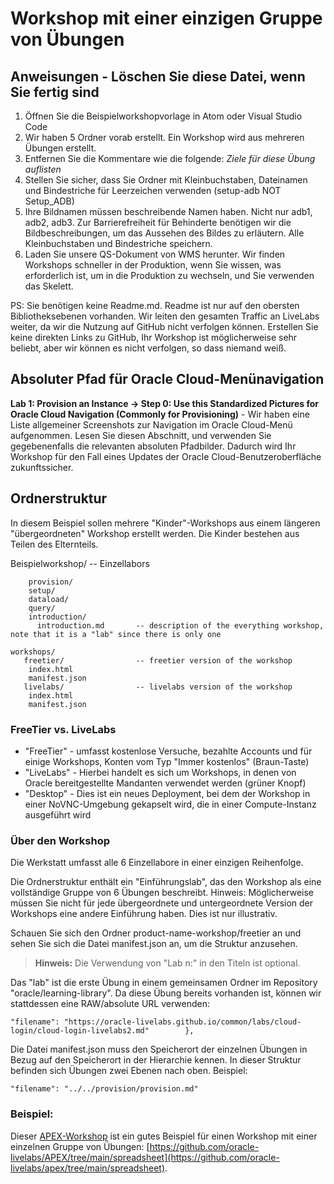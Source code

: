 # Workshop mit einer einzigen Gruppe von Übungen

## Anweisungen - Löschen Sie diese Datei, wenn Sie fertig sind

1.  Öffnen Sie die Beispielworkshopvorlage in Atom oder Visual Studio Code
2.  Wir haben 5 Ordner vorab erstellt. Ein Workshop wird aus mehreren Übungen erstellt.
3.  Entfernen Sie die Kommentare wie die folgende: _Ziele für diese Übung auflisten_
4.  Stellen Sie sicher, dass Sie Ordner mit Kleinbuchstaben, Dateinamen und Bindestriche für Leerzeichen verwenden (setup-adb NOT Setup\_ADB)
5.  Ihre Bildnamen müssen beschreibende Namen haben. Nicht nur adb1, adb2, adb3. Zur Barrierefreiheit für Behinderte benötigen wir die Bildbeschreibungen, um das Aussehen des Bildes zu erläutern. Alle Kleinbuchstaben und Bindestriche speichern.
6.  Laden Sie unsere QS-Dokument von WMS herunter. Wir finden Workshops schneller in der Produktion, wenn Sie wissen, was erforderlich ist, um in die Produktion zu wechseln, und Sie verwenden das Skelett.

PS: Sie benötigen keine Readme.md. Readme ist nur auf den obersten Bibliotheksebenen vorhanden. Wir leiten den gesamten Traffic an LiveLabs weiter, da wir die Nutzung auf GitHub nicht verfolgen können. Erstellen Sie keine direkten Links zu GitHub, Ihr Workshop ist möglicherweise sehr beliebt, aber wir können es nicht verfolgen, so dass niemand weiß.

## Absoluter Pfad für Oracle Cloud-Menünavigation

**Lab 1: Provision an Instance -> Step 0: Use this Standardized Pictures for Oracle Cloud Navigation (Commonly for Provisioning)** - Wir haben eine Liste allgemeiner Screenshots zur Navigation im Oracle Cloud-Menü aufgenommen. Lesen Sie diesen Abschnitt, und verwenden Sie gegebenenfalls die relevanten absoluten Pfadbilder. Dadurch wird Ihr Workshop für den Fall eines Updates der Oracle Cloud-Benutzeroberfläche zukunftssicher.

## Ordnerstruktur

In diesem Beispiel sollen mehrere "Kinder"-Workshops aus einem längeren "übergeordneten" Workshop erstellt werden. Die Kinder bestehen aus Teilen des Elternteils.

Beispielworkshop/ -- Einzellabors

        provision/
        setup/
        dataload/
        query/
        introduction/
          introduction.md       -- description of the everything workshop, note that it is a "lab" since there is only one
    
    workshops/
       freetier/                -- freetier version of the workshop
        index.html
        manifest.json
       livelabs/                -- livelabs version of the workshop
        index.html
        manifest.json
    

### FreeTier vs. LiveLabs

*   "FreeTier" - umfasst kostenlose Versuche, bezahlte Accounts und für einige Workshops, Konten vom Typ "Immer kostenlos" (Braun-Taste)
*   "LiveLabs" - Hierbei handelt es sich um Workshops, in denen von Oracle bereitgestellte Mandanten verwendet werden (grüner Knopf)
*   "Desktop" - Dies ist ein neues Deployment, bei dem der Workshop in einer NoVNC-Umgebung gekapselt wird, die in einer Compute-Instanz ausgeführt wird

### Über den Workshop

Die Werkstatt umfasst alle 6 Einzellabore in einer einzigen Reihenfolge.

Die Ordnerstruktur enthält ein "Einführungslab", das den Workshop als eine vollständige Gruppe von 6 Übungen beschreibt. Hinweis: Möglicherweise müssen Sie nicht für jede übergeordnete und untergeordnete Version der Workshops eine andere Einführung haben. Dies ist nur illustrativ.

Schauen Sie sich den Ordner product-name-workshop/freetier an und sehen Sie sich die Datei manifest.json an, um die Struktur anzusehen.

> **Hinweis:** Die Verwendung von "Lab n:" in den Titeln ist optional.

Das "lab" ist die erste Übung in einem gemeinsamen Ordner im Repository "oracle/learning-library". Da diese Übung bereits vorhanden ist, können wir stattdessen eine RAW/absolute URL verwenden:

    "filename": "https://oracle-livelabs.github.io/common/labs/cloud-login/cloud-login-livelabs2.md"        },
    

Die Datei manifest.json muss den Speicherort der einzelnen Übungen in Bezug auf den Speicherort in der Hierarchie kennen. In dieser Struktur befinden sich Übungen zwei Ebenen nach oben. Beispiel:

    "filename": "../../provision/provision.md"
    

### Beispiel:

Dieser [APEX-Workshop](https://oracle.github.io/learning-library/developer-library/apex/spreadsheet/workshops/freetier/) ist ein gutes Beispiel für einen Workshop mit einer einzelnen Gruppe von Übungen: [https://github.com/oracle-livelabs/APEX/tree/main/spreadsheet](https://github.com/oracle-livelabs/apex/tree/main/spreadsheet).